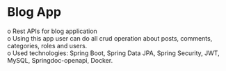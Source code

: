 # Blog App
o	Rest APIs for blog application <br />
o	Using this app user can do all crud operation about posts, comments, categories, roles and users. <br />
o	Used technologies: Spring Boot, Spring Data JPA, Spring Security, JWT, MySQL, Springdoc-openapi, Docker.
